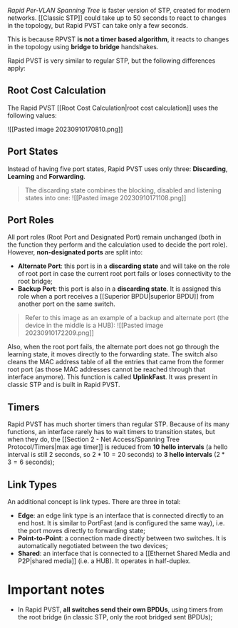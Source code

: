 *Rapid Per-VLAN Spanning Tree* is faster version of STP, created for modern networks. [[Classic STP]] could take up to 50 seconds to react to changes in the topology, but Rapid PVST can take only a few seconds.

This is because RPVST **is not a timer based algorithm**, it reacts to changes in the topology using **bridge to bridge** handshakes.

Rapid PVST is very similar to regular STP, but the following differences apply:

## Root Cost Calculation

The Rapid PVST [[Root Cost Calculation|root cost calculation]] uses the following values:

![[Pasted image 20230910170810.png]]

## Port States

Instead of having five port states, Rapid PVST uses only three: **Discarding**, **Learning** and **Forwarding**.

> The discarding state combines the blocking, disabled and listening states into one:
> ![[Pasted image 20230910171108.png]]

## Port Roles

All port roles (Root Port and Designated Port) remain unchanged (both in the function they perform and the calculation used to decide the port role). However, **non-designated ports** are split into:

- **Alternate Port**: this port is in a **discarding state** and will take on the role of root port in case the current root port fails or loses connectivity to the root bridge;
- **Backup Port**: this port is also in a **discarding state**. It is assigned this role when a port receives a [[Superior BPDU|superior BPDU]] from another port on the same switch.

> Refer to this image as an example of a backup and alternate port (the device in the middle is a HUB):
> ![[Pasted image 20230910172209.png]]

Also, when the root port fails, the alternate port does not go through the learning state, it moves directly to the forwarding state. The switch also cleans the MAC address table of all the entries that came from the former root port (as those MAC addresses cannot be reached through that interface anymore). This function is called **UplinkFast**. It was present in classic STP and is built in Rapid PVST.

## Timers

Rapid PVST has much shorter timers than regular STP. Because of its many functions, an interface rarely has to wait timers to transition states, but when they do, the [[Section 2 - Net Access/Spanning Tree Protocol/Timers|max age timer]] is reduced from **10 hello intervals** (a hello interval is still 2 seconds, so $2*10=20$ seconds) to **3 hello intervals** ($2*3=6$ seconds);

## Link Types

An additional concept is link types. There are three in total:

- **Edge**: an edge link type is an interface that is connected directly to an end host. It is similar to PortFast (and is configured the same way), i.e. the port moves directly to forwarding state;
- **Point-to-Point**: a connection made directly between two switches. It is automatically negotiated between the two devices;
- **Shared**: an interface that is connected to a [[Ethernet Shared Media and P2P|shared media]] (i.e. a HUB). It operates in half-duplex.
# Important notes

- In Rapid PVST, **all switches send their own BPDUs**, using timers from the root bridge (in classic STP, only the root bridged sent BPDUs);